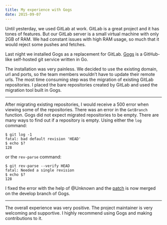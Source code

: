 ```yaml
---
title: My experience with Gogs
date: 2015-09-07
---
```


Until yesterday, we used GitLab at work. GitLab is a great project and it has tones of features. But our GitLab server is a small virtual machine with only 2GB of RAM. We had constant issues with high RAM usage, so much that it would reject some pushes and fetches.

Last night we installed Gogs as a replacement for GitLab. [Gogs](http://gogs.io) is a GitHub-like self-hosted git service written in Go.

The installation was very painless.  We decided to use the existing domain, url and ports, so the team members wouldn&rsquo;t have to update their remote urls.  The most time consuming step was the migration of existing GitLab repositories. I placed the bare repositories created by GitLab and used the migration tool built in Gogs.

-----

After migrating existing repositories, I would receive a 500 error when viewing some of the repositories.
There was an error in the `GetBranch` function.
Gogs did not expect migrated repositories to be empty.
There are many ways to find out if a repository is empty. Using either the `log` command:


    $ git log -1
    fatal: bad default revision 'HEAD'
    $ echo $?
    128


or the `rev-parse` command:


    $ git rev-parse --verify HEAD
    fatal: Needed a single revision
    $ echo $?
    128


I fixed the error with the help of @Unknown and the [patch](https://github.com/gogits/gogs/pull/1589) is now merged on the develop branch of Gogs.

-----

The overall experience was very positive. The project maintainer is very welcoming and supportive. I highly recommend using Gogs and making contributions to it.
